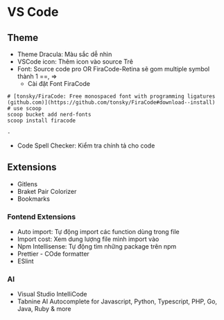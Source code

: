 # VS Code

## Theme
- Theme Dracula: Màu sắc dễ nhìn 
- VSCode icon: Thêm icon vào source Trê
- Font: Source code pro OR FiraCode-Retina sẽ gom multiple symbol thành 1 ==, =>
	- Cài đặt Font FiraCode 
```
# [tonsky/FiraCode: Free monospaced font with programming ligatures (github.com)](https://github.com/tonsky/FiraCode#download--install)
# use scoop
scoop bucket add nerd-fonts
scoop install firacode
```
	- 
- Code Spell Checker: Kiểm tra chính tả cho code

## Extensions
- Gitlens
- Braket Pair Colorizer
- Bookmarks

### Fontend Extensions
- Auto import: Tự động import các function dùng trong file
- Import cost: Xem dung lượng file mình import vào
- Npm Intellisense: Tự động tìm những package trên npm
- Prettier - COde formatter
- ESlint

### AI
- Visual Studio IntelliCode
- Tabnine AI Autocomplete for Javascript, Python, Typescript, PHP, Go, Java, Ruby & more